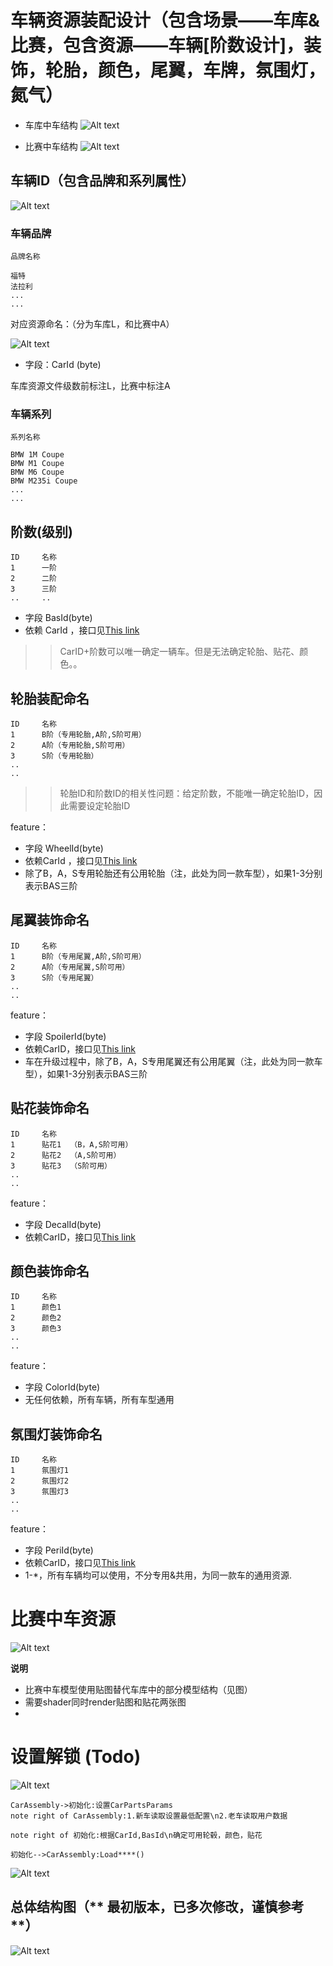 # 车辆资源装配设计（包含场景——车库&比赛，包含资源——车辆[阶数设计]，装饰，轮胎，颜色，尾翼，车牌，氛围灯，氮气）

+ 车库中车结构
![Alt text](../archives/fq/images/2014-11-04-01.jpg)


+ 比赛中车结构
![Alt text](../archives/fq/images/2014-11-04-02.jpg)


## 车辆ID（包含品牌和系列属性）

![Alt text](../archives/fq/images/2014-11-05-01.png)



### 车辆品牌

	品牌名称
	
    福特
    法拉利
    ...
    ...
    	
    

对应资源命名：（分为车库L，和比赛中A）

![Alt text](../archives/fq/images/2014-10-29-03.png)


+ 字段：CarId (byte)


车库资源文件级数前标注L，比赛中标注A

### 车辆系列

	系列名称
		
    BMW 1M Coupe
    BMW M1 Coupe
    BMW M6 Coupe
    BMW M235i Coupe
    ...
    ...


## 阶数(级别)

	ID	   名称
    1      一阶
    2      二阶
    3      三阶
    ..     ..
 
 
+ 字段 BasId(byte)
+ 依赖 CarId ，接口见[This link](fq.html#./archives/fq/车库资源加载.md) 

>> CarID+阶数可以唯一确定一辆车。但是无法确定轮胎、贴花、颜色。。

## 轮胎装配命名


	ID	   名称
    1      B阶（专用轮胎,A阶,S阶可用）
    2      A阶（专用轮胎,S阶可用）
    3      S阶（专用轮胎）
    ..
    ..


>> 轮胎ID和阶数ID的相关性问题：给定阶数，不能唯一确定轮胎ID，因此需要设定轮胎ID
	
feature：

+ 字段 WheelId(byte)
+ 依赖CarId ，接口见[This link](fq.html#./archives/fq/车库资源加载.md) 
+ 除了B，A，S专用轮胎还有公用轮胎（注，此处为同一款车型），如果1-3分别表示BAS三阶



## 尾翼装饰命名


	ID	   名称
    1      B阶（专用尾翼,A阶,S阶可用）
    2      A阶（专用尾翼,S阶可用）
    3      S阶（专用尾翼）
    ..
    ..

feature：

+ 字段 SpoilerId(byte)
+ 依赖CarID，接口见[This link](fq.html#./archives/fq/车库资源加载.md) 
+ 车在升级过程中，除了B，A，S专用尾翼还有公用尾翼（注，此处为同一款车型），如果1-3分别表示BAS三阶


## 贴花装饰命名


	ID	   名称
    1      贴花1  （B，A,S阶可用）
    2      贴花2  （A,S阶可用）
    3      贴花3  （S阶可用）
    ..
    ..

feature：

+ 字段 DecalId(byte)
+ 依赖CarID，接口见[This link](fq.html#./archives/fq/车库资源加载.md)


## 颜色装饰命名


	ID	   名称
    1      颜色1
    2      颜色2
    3      颜色3
    ..
    ..


feature：

+ 字段 ColorId(byte)
+ 无任何依赖，所有车辆，所有车型通用


## 氛围灯装饰命名


	ID	   名称
    1      氛围灯1
    2      氛围灯2
    3      氛围灯3
    ..
    ..

feature：

+ 字段 PeriId(byte)
+ 依赖CarID，接口见[This link](fq.html#./archives/fq/车库资源加载.md) 
+ 1-*，所有车辆均可以使用，不分专用&共用，为同一款车的通用资源.


# 比赛中车资源

![Alt text](../archives/fq/images/2014-11-28-01.jpg)

**说明**

+ 比赛中车模型使用贴图替代车库中的部分模型结构（见图）
+ 需要shader同时render贴图和贴花两张图
+ 

# 设置解锁 (Todo)

![Alt text](../archives/fq/images/assembly.svg)

	CarAssembly->初始化:设置CarPartsParams
    note right of CarAssembly:1.新车读取设置最低配置\n2.老车读取用户数据

    note right of 初始化:根据CarId,BasId\n确定可用轮毂，颜色，贴花

    初始化-->CarAssembly:Load****()


![Alt text](../archives/fq/images/2014-11-07-01.JPG)



## 总体结构图（** 最初版本，已多次修改，谨慎参考 **）

![Alt text](../archives/fq/images/2014-10-29-01.JPG)